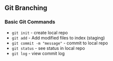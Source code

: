 ## Git Branching

### Basic Git Commands
* `git init` - create local repo
* `git add` - Add modified files to index (staging)
* `git commit -m "message"` - commit to local repo
* `git status` - see status in local repo
* `git log` - view commit log
